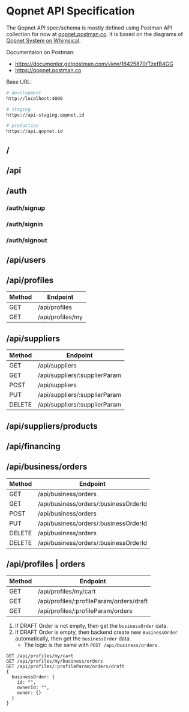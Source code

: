 # Qopnet API Specification

The Qopnet API spec/schema is mostly defined using Postman API collection for now at [qopnet.postman.co](https://qopnet.postman.co). It is based on the diagrams of [Qopnet System on Whimsical](https://whimsical.com/qopnet-system-BAkpdmuWFtp9gubFHGbCjf).

Documentaion on Postman:

- https://documenter.getpostman.com/view/16425870/TzefB4GG
- https://qopnet.postman.co

Base URL:

```sh
# development
http://localhost:4000

# staging
https://api-staging.qopnet.id

# production
https://api.qopnet.id
```

## /

## /api

## /auth

### /auth/signup

### /auth/signin

### /auth/signout

## /api/users

## /api/profiles

| Method | Endpoint         |
| ------ | ---------------- |
| GET    | /api/profiles    |
| GET    | /api/profiles/my |

## /api/suppliers

| Method | Endpoint                      |
| ------ | ----------------------------- |
| GET    | /api/suppliers                |
| GET    | /api/suppliers/:supplierParam |
| POST   | /api/suppliers                |
| PUT    | /api/suppliers/:supplierParam |
| DELETE | /api/suppliers/:supplierParam |

## /api/suppliers/products

## /api/financing

## /api/business/orders

| Method | Endpoint                              |
| ------ | ------------------------------------- |
| GET    | /api/business/orders                  |
| GET    | /api/business/orders/:businessOrderId |
| POST   | /api/business/orders                  |
| PUT    | /api/business/orders/:businessOrderId |
| DELETE | /api/business/orders                  |
| DELETE | /api/business/orders/:businessOrderId |

## /api/profiles | orders

| Method | Endpoint                                 |
| ------ | ---------------------------------------- |
| GET    | /api/profiles/my/cart                    |
| GET    | /api/profiles/:profileParam/orders/draft |
| GET    | /api/profiles/:profileParam/orders       |

1. If DRAFT Order is not empty, then get the `businessOrder` data.
2. If DRAFT Order is empty, then backend create new `BusinessOrder` automatically, then get the `businessOrder` data.
   - The logic is the same with `POST /api/business/orders`.

```http
GET /api/profiles/my/cart
GET /api/profiles/my/business/orders
GET /api/profiles/:profileParam/orders/draft
{
  businessOrder: {
    id: "",
    ownerId: "",
    owner: {}
  }
}
```

